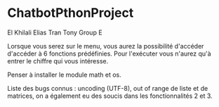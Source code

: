 # ChatbotPthonProject
El Khilali Elias
Tran Tony
Group E

Lorsque vous serez sur le menu, vous aurez la possibilité d'accéder d'accéder à 6 fonctions prédéfinies.
Pour l'exécuter vous n'aurez qu'à entrer le chiffre qui vous intéresse.

Penser à installer le module math et os.


Liste des bugs connus : uncoding (UTF-8), out of range de liste et de matrices, on a également eu des soucis dans les fonctionnalités 2 et 3.
